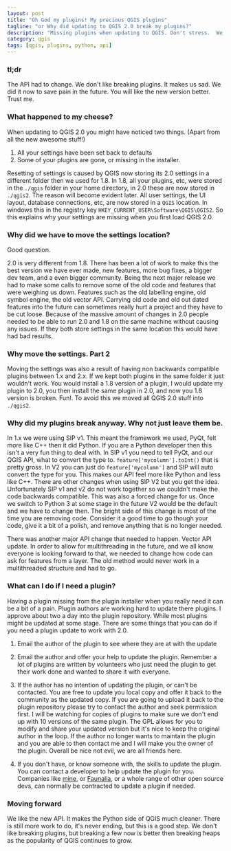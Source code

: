 ```yaml
---
layout: post
title: "Oh God my plugins! My precious QGIS plugins"
tagline: "or Why did updating to QGIS 2.0 break my plugins?"
description: "Missing plugins when updating to QGIS. Don't stress.  We needed to update the API to make things better."
category: qgis
tags: [qgis, plugins, python, api]
---
```


### tl;dr 

The API had to change. We don't like breaking plugins. It makes us sad. We did it now to save pain in the future. You will like the new version better. Trust me.

### What happened to my cheese?

When updating to QGIS 2.0 you might have noticed two things. (Apart from all the new awesome stuff!) 

1. All your settings have been set back to defaults
2. Some of your plugins are gone, or missing in the installer.

Resetting of settings is caused by QGIS now storing its 2.0 settings in a different folder then we used for 1.8.  In 1.8, all your plugins, etc, were stored in the ``./qgis`` folder in your home directory, in 2.0 these are now stored in ``./qgis2``. The reason will become evident later.  All user settings, the UI layout, database connections, etc, are now stored in a ``QGIS`` location. In windows this in the registry key ``HKEY_CURRENT_USER\Software\QGIS\QGIS2``.  So this explains why your settings are missing when you first load QGIS 2.0.

### Why did we have to move the settings location? 

Good question.

2.0 is very different from 1.8.  There has been a lot of work to make this the best version we have ever made, new features, more bug fixes, a bigger dev team, and a even bigger community.  Being the next major release we had to make some calls to remove some of the old code and features that were weighing us down.  Features such as the old labelling engine, old symbol engine, the old vector API.  Carrying old code and old out dated features into the future can sometimes really hurt a project and they have to be cut loose.  Because of the massive amount of changes in 2.0 people needed to be able to run 2.0 and 1.8 on the same machine without causing any issues.  If they both store settings in the same location this would have had bad results.

### Why move the settings. Part 2

Moving the settings was also a result of having non backwards compatible plugins between 1.x and 2.x.  If we kept both plugins in the same folder it just wouldn't work.  You would install a 1.8 version of a plugin, I would update my plugin to 2.0, you then install the same plugin in 2.0, and now you 1.8 version is broken. Fun!. To avoid this we moved all QGIS 2.0 stuff into ``./qgis2``.

### Why did my plugins break anyway.  Why not just leave them be.

In 1.x we were using SIP v1. This meant the framework we used, PyQt, felt more like C++ then it did Python.  If you are a Python developer then this isn't a very fun thing to deal with.  In SIP v1 you need to tell PyQt, and our QGIS API, what to convert the type to.  ``feature['mycolumn'].toInt()`` that is pretty gross.  In V2 you can just do ``feature['mycolumn']`` and SIP will auto convert the type for you.  This makes our API feel more like Python and less like C++.  There are other changes when using SIP V2 but you get the idea.  Unfortunately SIP v1 and v2 do not work together so we couldn't make the code backwards compatible.  This was also a forced change for us.  Once we switch to Python 3 at some stage in the future V2 would be the default and we have to change then.  The bright side of this change is most of the time you are removing code.  Consider it a good time to go though your code, give it a bit of a polish, and remove anything that is no longer needed. 

There was another major API change that needed to happen.  Vector API update.  In order to allow for multithreading in the future, and we all know everyone is looking forward to that, we needed to change how code can ask for features from a layer.  The old method would never work in a multithreaded structure and had to go.

### What can I do if I need a plugin?

Having a plugin missing from the plugin installer when you really need it can be a bit of a pain.  Plugin authors are working hard to update there plugins.  I approve about two a day into the plugin repository.  While most plugins might be updated at some stage. There are some things that you can do if you need a plugin update to work with 2.0.

1. Email the author of the plugin to see where they are at with the update

2. Email the author and offer your help to update the plugin. Remember a lot of plugins are written by volunteers who just need the plugin to get their work done and wanted to share it with everyone.

3. If the author has no intention of updating the plugin, or can't be contacted.  You are free to update you local copy and offer it back to the community as the updated copy.  If you are going to upload it back to the plugin repository please try to contact the author and seek permission first. I will be watching for copies of plugins to make sure we don't end up with 10 versions of the same plugin. The GPL allows for you to modify and share your updated version but it's nice to keep the original author in the loop.  If the author no longer wants to maintain the plugin and you are able to then contact me and I will make you the owner of the plugin. Overall be nice not evil, we are all friends here. 

4. If you don't have, or know someone with, the skills to update the plugin.  You can contact a developer to help update the plugin for you. Companies like [mine](http://mapsolutions.com.au/services.aspx), or [Faunalia](http://www.faunalia.eu/), or a whole range of other open source devs, can normally be contracted to update a plugin if needed.

### Moving forward

We like the new API. It makes the Python side of QGIS much cleaner.  There is still more work to do, it's never ending, but this is a good step. We don't like breaking plugins, but breaking a few now is better then breaking heaps as the popularity of QGIS continues to grow. 
